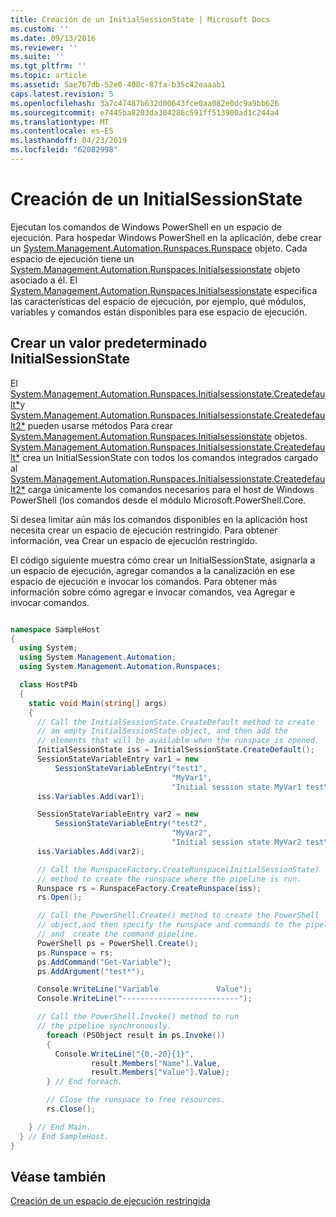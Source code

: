 ```yaml
---
title: Creación de un InitialSessionState | Microsoft Docs
ms.custom: ''
ms.date: 09/13/2016
ms.reviewer: ''
ms.suite: ''
ms.tgt_pltfrm: ''
ms.topic: article
ms.assetid: 5ae707db-52e0-408c-87fa-b35c42eaaab1
caps.latest.revision: 5
ms.openlocfilehash: 3a7c47487b632d00643fce0aa082e0dc9a9bb626
ms.sourcegitcommit: e7445ba8203da304286c591ff513900ad1c244a4
ms.translationtype: MT
ms.contentlocale: es-ES
ms.lasthandoff: 04/23/2019
ms.locfileid: "62082998"
---
```

# <a name="creating-an-initialsessionstate"></a>Creación de un InitialSessionState

Ejecutan los comandos de Windows PowerShell en un espacio de ejecución. Para hospedar Windows PowerShell en la aplicación, debe crear un [System.Management.Automation.Runspaces.Runspace](/dotnet/api/System.Management.Automation.Runspaces.Runspace) objeto. Cada espacio de ejecución tiene un [System.Management.Automation.Runspaces.Initialsessionstate](/dotnet/api/System.Management.Automation.Runspaces.InitialSessionState) objeto asociado a él. El [System.Management.Automation.Runspaces.Initialsessionstate](/dotnet/api/System.Management.Automation.Runspaces.InitialSessionState) especifica las características del espacio de ejecución, por ejemplo, qué módulos, variables y comandos están disponibles para ese espacio de ejecución.

## <a name="create-a-default-initialsessionstate"></a>Crear un valor predeterminado InitialSessionState

 El [System.Management.Automation.Runspaces.Initialsessionstate.Createdefault*](/dotnet/api/System.Management.Automation.Runspaces.InitialSessionState.CreateDefault)y [System.Management.Automation.Runspaces.Initialsessionstate.Createdefault2*](/dotnet/api/System.Management.Automation.Runspaces.InitialSessionState.CreateDefault2) pueden usarse métodos Para crear [System.Management.Automation.Runspaces.Initialsessionstate](/dotnet/api/System.Management.Automation.Runspaces.InitialSessionState) objetos. [System.Management.Automation.Runspaces.Initialsessionstate.Createdefault*](/dotnet/api/System.Management.Automation.Runspaces.InitialSessionState.CreateDefault) crea un InitialSessionState con todos los comandos integrados cargado al [ System.Management.Automation.Runspaces.Initialsessionstate.Createdefault2*](/dotnet/api/System.Management.Automation.Runspaces.InitialSessionState.CreateDefault2) carga únicamente los comandos necesarios para el host de Windows PowerShell (los comandos desde el módulo Microsoft.PowerShell.Core.

 Si desea limitar aún más los comandos disponibles en la aplicación host necesita crear un espacio de ejecución restringido. Para obtener información, vea Crear un espacio de ejecución restringido.

 El código siguiente muestra cómo crear un InitialSessionState, asignarla a un espacio de ejecución, agregar comandos a la canalización en ese espacio de ejecución e invocar los comandos. Para obtener más información sobre cómo agregar e invocar comandos, vea Agregar e invocar comandos.

```csharp

namespace SampleHost
{
  using System;
  using System.Management.Automation;
  using System.Management.Automation.Runspaces;

  class HostP4b
  {
    static void Main(string[] args)
    {
      // Call the InitialSessionState.CreateDefault method to create
      // an empty InitialSessionState object, and then add the
      // elements that will be available when the runspace is opened.
      InitialSessionState iss = InitialSessionState.CreateDefault();
      SessionStateVariableEntry var1 = new
          SessionStateVariableEntry("test1",
                                    "MyVar1",
                                    "Initial session state MyVar1 test");
      iss.Variables.Add(var1);

      SessionStateVariableEntry var2 = new
          SessionStateVariableEntry("test2",
                                    "MyVar2",
                                    "Initial session state MyVar2 test");
      iss.Variables.Add(var2);

      // Call the RunspaceFactory.CreateRunspace(InitialSessionState)
      // method to create the runspace where the pipeline is run.
      Runspace rs = RunspaceFactory.CreateRunspace(iss);
      rs.Open();

      // Call the PowerShell.Create() method to create the PowerShell
      // object,and then specify the runspace and commands to the pipeline.
      // and  create the command pipeline.
      PowerShell ps = PowerShell.Create();
      ps.Runspace = rs;
      ps.AddCommand("Get-Variable");
      ps.AddArgument("test*");

      Console.WriteLine("Variable             Value");
      Console.WriteLine("--------------------------");

      // Call the PowerShell.Invoke() method to run
      // the pipeline synchronously.
        foreach (PSObject result in ps.Invoke())
        {
          Console.WriteLine("{0,-20}{1}",
                  result.Members["Name"].Value,
                  result.Members["Value"].Value);
        } // End foreach.

        // Close the runspace to free resources.
        rs.Close();

    } // End Main.
  } // End SampleHost.
}
```

## <a name="see-also"></a>Véase también

 [Creación de un espacio de ejecución restringida](./creating-a-constrained-runspace.md)
